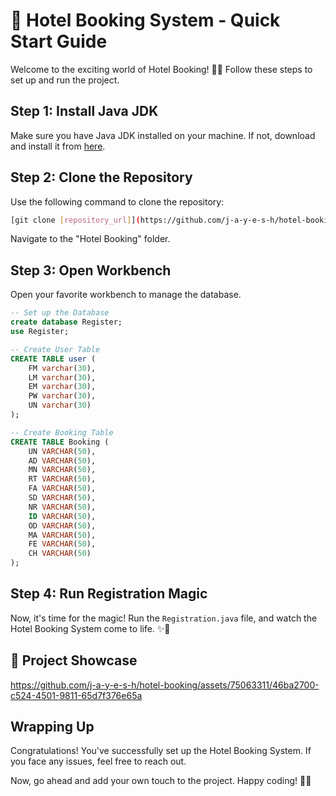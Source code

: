# 🚀 Hotel Booking System - Quick Start Guide

Welcome to the exciting world of Hotel Booking! 🏨✨ Follow these steps to set up and run the project.

## Step 1: Install Java JDK

Make sure you have Java JDK installed on your machine. If not, download and install it from [here](https://www.oracle.com/java/technologies/javase-downloads.html).

## Step 2: Clone the Repository

Use the following command to clone the repository:

```bash
[git clone [repository_url]](https://github.com/j-a-y-e-s-h/hotel-booking.git)
```

Navigate to the "Hotel Booking" folder.

## Step 3: Open Workbench

Open your favorite workbench to manage the database.

```sql
-- Set up the Database
create database Register;
use Register;

-- Create User Table
CREATE TABLE user (
    FM varchar(30),
    LM varchar(30),
    EM varchar(30),
    PW varchar(30),
    UN varchar(30)
);

-- Create Booking Table
CREATE TABLE Booking (
    UN VARCHAR(50),
    AD VARCHAR(50),
    MN VARCHAR(50),
    RT VARCHAR(50),
    FA VARCHAR(50),
    SD VARCHAR(50),
    NR VARCHAR(50),
    ID VARCHAR(50),
    OD VARCHAR(50),
    MA VARCHAR(50),
    FE VARCHAR(50),
    CH VARCHAR(50)
);
```

## Step 4: Run Registration Magic

Now, it's time for the magic! Run the `Registration.java` file, and watch the Hotel Booking System come to life. ✨🔮

## 📸 Project Showcase



https://github.com/j-a-y-e-s-h/hotel-booking/assets/75063311/46ba2700-c524-4501-9811-65d7f376e65a



## Wrapping Up

Congratulations! You've successfully set up the Hotel Booking System. If you face any issues, feel free to reach out.

Now, go ahead and add your own touch to the project. Happy coding! 🚀🌟



